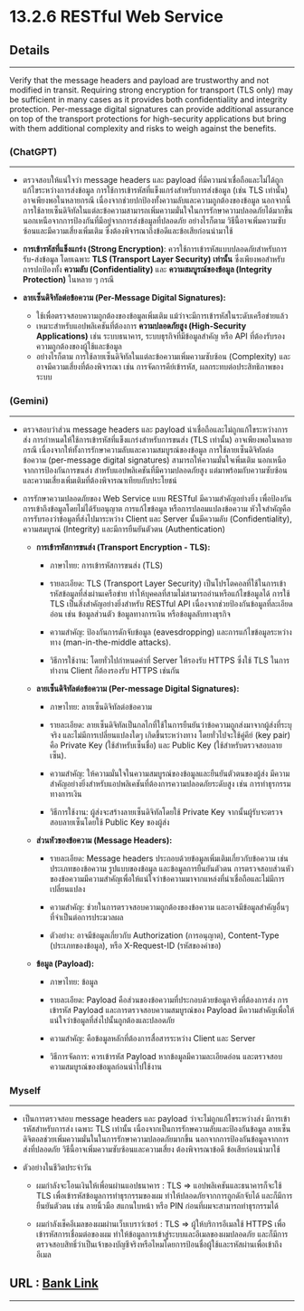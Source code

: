 # 13.2.6 RESTful Web Service

## Details

---

Verify that the message headers and payload are trustworthy and not
modified in transit. Requiring strong encryption for transport (TLS only) may
be sufficient in many cases as it provides both confidentiality and integrity
protection. Per-message digital signatures can provide additional assurance
on top of the transport protections for high-security applications but bring
with them additional complexity and risks to weigh against the benefits.



### (ChatGPT)

---
- ตรวจสอบให้แน่ใจว่า message headers และ payload ที่มีความน่าเชื่อถือและไม่ได้ถูกแก้ไขระหว่างการส่งข้อมูล การใช้การเข้ารหัสที่แข็งแกร่งสำหรับการส่งข้อมูล (เช่น TLS เท่านั้น) อาจเพียงพอในหลายกรณี เนื่องจากช่วยปกป้องทั้งความลับและความถูกต้องของข้อมูล นอกจากนี้ การใช้ลายเซ็นดิจิทัลในแต่ละข้อความสามารถเพิ่มความมั่นใจในการรักษาความปลอดภัยได้มากขึ้น นอกเหนือจากการป้องกันที่มีอยู่จากการส่งข้อมูลที่ปลอดภัย อย่างไรก็ตาม วิธีนี้อาจเพิ่มความซับซ้อนและมีความเสี่ยงเพิ่มเติม ซึ่งต้องพิจารณาถึงข้อดีและข้อเสียก่อนนำมาใช้

- **การเข้ารหัสที่แข็งแกร่ง (Strong Encryption)**: ควรใช้การเข้ารหัสแบบปลอดภัยสำหรับการรับ-ส่งข้อมูล โดยเฉพาะ **TLS (Transport Layer Security) เท่านั้น** ซึ่งเพียงพอสำหรับการปกป้องทั้ง **ความลับ (Confidentiality)** และ **ความสมบูรณ์ของข้อมูล (Integrity Protection)** ในหลาย ๆ กรณี

- **ลายเซ็นดิจิทัลต่อข้อความ (Per-Message Digital Signatures):**

  - ใช้เพื่อตรวจสอบความถูกต้องของข้อมูลเพิ่มเติม แม้ว่าจะมีการเข้ารหัสในระดับเครือข่ายแล้ว
  - เหมาะสำหรับแอปพลิเคชันที่ต้องการ **ความปลอดภัยสูง (High-Security Applications)** เช่น ระบบธนาคาร, ระบบธุรกิจที่มีข้อมูลสำคัญ หรือ API ที่ต้องรับรองความถูกต้องของผู้ใช้และข้อมูล
  - อย่างไรก็ตาม การใช้ลายเซ็นดิจิทัลในแต่ละข้อความเพิ่มความซับซ้อน (Complexity) และอาจมีความเสี่ยงที่ต้องพิจารณา เช่น การจัดการคีย์เข้ารหัส, ผลกระทบต่อประสิทธิภาพของระบบ

### (Gemini)

---

- ตรวจสอบว่าส่วน message headers และ payload น่าเชื่อถือและไม่ถูกแก้ไขระหว่างการส่ง การกำหนดให้ใช้การเข้ารหัสที่แข็งแกร่งสำหรับการขนส่ง (TLS เท่านั้น) อาจเพียงพอในหลายกรณี เนื่องจากให้ทั้งการรักษาความลับและความสมบูรณ์ของข้อมูล การใช้ลายเซ็นดิจิทัลต่อข้อความ (per-message digital signatures) สามารถให้ความมั่นใจเพิ่มเติม นอกเหนือจากการป้องกันการขนส่ง สำหรับแอปพลิเคชันที่มีความปลอดภัยสูง แต่มาพร้อมกับความซับซ้อนและความเสี่ยงเพิ่มเติมที่ต้องพิจารณาเทียบกับประโยชน์

- การรักษาความปลอดภัยของ Web Service แบบ RESTful มีความสำคัญอย่างยิ่ง เพื่อป้องกันการเข้าถึงข้อมูลโดยไม่ได้รับอนุญาต การแก้ไขข้อมูล หรือการปลอมแปลงข้อความ  หัวใจสำคัญคือการรับรองว่าข้อมูลที่ส่งไปมาระหว่าง Client และ Server นั้นมีความลับ (Confidentiality), ความสมบูรณ์ (Integrity) และมีการยืนยันตัวตน (Authentication)
  
  - **การเข้ารหัสการขนส่ง (Transport Encryption - TLS):**

    - ภาษาไทย: การเข้ารหัสการขนส่ง (TLS)
    
    - รายละเอียด: TLS (Transport Layer Security) เป็นโปรโตคอลที่ใช้ในการเข้ารหัสข้อมูลที่ส่งผ่านเครือข่าย ทำให้บุคคลที่สามไม่สามารถอ่านหรือแก้ไขข้อมูลได้ การใช้ TLS เป็นสิ่งสำคัญอย่างยิ่งสำหรับ RESTful API เนื่องจากช่วยป้องกันข้อมูลที่ละเอียดอ่อน เช่น ข้อมูลส่วนตัว ข้อมูลทางการเงิน หรือข้อมูลลับทางธุรกิจ
    
    - ความสำคัญ: ป้องกันการดักจับข้อมูล (eavesdropping) และการแก้ไขข้อมูลระหว่างทาง (man-in-the-middle attacks).
    
    - วิธีการใช้งาน: โดยทั่วไปกำหนดค่าที่ Server ให้รองรับ HTTPS ซึ่งใช้ TLS ในการทำงาน Client ก็ต้องรองรับ HTTPS เช่นกัน

  - **ลายเซ็นดิจิทัลต่อข้อความ (Per-message Digital Signatures):**

    - ภาษาไทย: ลายเซ็นดิจิทัลต่อข้อความ
      
    - รายละเอียด: ลายเซ็นดิจิทัลเป็นกลไกที่ใช้ในการยืนยันว่าข้อความถูกส่งมาจากผู้ส่งที่ระบุจริง และไม่มีการเปลี่ยนแปลงใดๆ เกิดขึ้นระหว่างทาง โดยทั่วไปจะใช้คู่คีย์ (key pair) คือ Private Key (ใช้สำหรับเซ็นชื่อ) และ Public Key (ใช้สำหรับตรวจสอบลายเซ็น).
      
    - ความสำคัญ: ให้ความมั่นใจในความสมบูรณ์ของข้อมูลและยืนยันตัวตนของผู้ส่ง มีความสำคัญอย่างยิ่งสำหรับแอปพลิเคชันที่ต้องการความปลอดภัยระดับสูง เช่น การทำธุรกรรมทางการเงิน
      
    - วิธีการใช้งาน: ผู้ส่งจะสร้างลายเซ็นดิจิทัลโดยใช้ Private Key จากนั้นผู้รับจะตรวจสอบลายเซ็นโดยใช้ Public Key ของผู้ส่ง

  - **ส่วนหัวของข้อความ (Message Headers):**

    - รายละเอียด: Message headers ประกอบด้วยข้อมูลเพิ่มเติมเกี่ยวกับข้อความ เช่น ประเภทของข้อความ รูปแบบของข้อมูล และข้อมูลการยืนยันตัวตน การตรวจสอบส่วนหัวของข้อความมีความสำคัญเพื่อให้แน่ใจว่าข้อความมาจากแหล่งที่น่าเชื่อถือและไม่มีการเปลี่ยนแปลง
      
    - ความสำคัญ: ช่วยในการตรวจสอบความถูกต้องของข้อความ และอาจมีข้อมูลสำคัญอื่นๆ ที่จำเป็นต่อการประมวลผล
      
    - ตัวอย่าง: อาจมีข้อมูลเกี่ยวกับ Authorization (การอนุญาต), Content-Type (ประเภทของข้อมูล), หรือ X-Request-ID (รหัสของคำขอ)
      
  - **ข้อมูล (Payload):**

    - ภาษาไทย: ข้อมูล
      
    - รายละเอียด: Payload คือส่วนของข้อความที่ประกอบด้วยข้อมูลจริงที่ต้องการส่ง การเข้ารหัส Payload และการตรวจสอบความสมบูรณ์ของ Payload มีความสำคัญเพื่อให้แน่ใจว่าข้อมูลที่ส่งไปนั้นถูกต้องและปลอดภัย
      
    - ความสำคัญ: คือข้อมูลหลักที่ต้องการสื่อสารระหว่าง Client และ Server
      
    - วิธีการจัดการ: ควรเข้ารหัส Payload หากข้อมูลมีความละเอียดอ่อน และตรวจสอบความสมบูรณ์ของข้อมูลก่อนนำไปใช้งาน
   
      
### Myself 

---

- เป็นการตรวจสอบ message headers และ payload ว่าจะไม่ถูกแก้ไขระหว่างส่ง มีการเข้ารหัสสำหรับการส่ง เฉพาะ TLS เท่านั้น เนื่องจากเป็นการรักษความลับและป้องกันข้อมูล ลายเซ็นดิจิตอลช่วยเพิ่มความมั่นในในการรักษาความปลอดภัยมากขึ้น นอกจากการป้องกันข้อมูลจากการส่งที่ปลอดภัย วิธีนี้อาจเพิ่มความซับซ้อนและความเสี่ยง ต้องพิจารณาข้อดี ข้อเสียก่อนนำมาใช้

- ตัวอย่างในชีวิตประจำวัน

  - ผมกำลังจะโอนเงินให้เพื่อนผ่านแอปธนาคาร : TLS => แอปพลิเคชันและธนาคารก็จะใช้ TLS เพื่อเข้ารหัสข้อมูลการทำธุรกรรมของผม ทำให้ปลอดภัยจากการถูกดักจับได้ และก็มีการยืนยันตัวตน เช่น ลายนิ้วมือ สแกนใบหน้า หรือ PIN ก่อนที่ผมจะสามารถทำธุรกรรมได้

  - ผมกำลังเช็คอีเมลของผมผ่านเว็บเบราว์เซอร์ : TLS => ผู้ให้บริการอีเมลใช้ HTTPS เพื่อเข้ารหัสการเชื่อมต่อของผม ทำให้ข้อมูลการเข้าสู่ระบบและอีเมลของผมปลอดภัย และก็มีการตรวจสอบสิทธิ์ว่าเป็นเจ้าของบัญชีจริงหรือไหมโดยการป้อนชื่อผู้ใช้และรหัสผ่านเพื่อเข้าถึงอีเมล

## URL : [Bank Link](https://bxnkz.github.io/security-requirement)

------------
